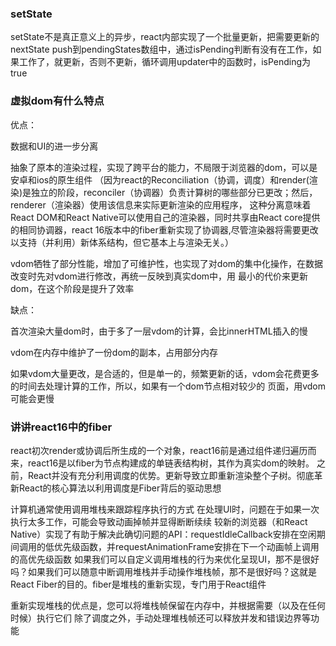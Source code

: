 ### setState

setState不是真正意义上的异步，react内部实现了一个批量更新，把需要更新的nextState push到pendingStates数组中，通过isPending判断有没有在工作，如果工作了，就更新，否则不更新，循环调用updater中的函数时，isPending为true

### 虚拟dom有什么特点

优点：

数据和UI的进一步分离

抽象了原本的渲染过程，实现了跨平台的能力，不局限于浏览器的dom，可以是安卓和ios的原生组件
（因为react的Reconciliation（协调，调度）和render(渲染)是独立的阶段，reconciler（协调器）负责计算树的哪些部分已更改；然后，renderer（渲染器）使用该信息来实际更新渲染的应用程序，
这种分离意味着React DOM和React Native可以使用自己的渲染器，同时共享由React core提供的相同协调器，react 16版本中的fiber重新实现了协调器,尽管渲染器将需要更改以支持（并利用）新体系结构，但它基本上与渲染无关。）

vdom牺牲了部分性能，增加了可维护性，也实现了对dom的集中化操作，在数据改变时先对vdom进行修改，再统一反映到真实dom中，用
最小的代价来更新dom，在这个阶段是提升了效率

缺点：

首次渲染大量dom时，由于多了一层vdom的计算，会比innerHTML插入的慢

vdom在内存中维护了一份dom的副本，占用部分内存

如果vdom大量更改，是合适的，但是单一的，频繁更新的话，vdom会花费更多的时间去处理计算的工作，所以，如果有一个dom节点相对较少的
页面，用vdom可能会更慢


### 讲讲react16中的fiber

react初次render或协调后所生成的一个对象，react16前是通过组件递归遍历而来，react16是以fiber为节点构建成的单链表结构树，其作为真实dom的映射。
之前，React并没有充分利用调度的优势。更新导致立即重新渲染整个子树。彻底革新React的核心算法以利用调度是Fiber背后的驱动思想

计算机通常使用调用堆栈来跟踪程序执行的方式
在处理UI时，问题在于如果一次执行太多工作，可能会导致动画掉帧并显得断断续续
较新的浏览器（和React Native）实现了有助于解决此确切问题的API：requestIdleCallback安排在空闲期间调用的低优先级函数，并requestAnimationFrame安排在下一个动画帧上调用的高优先级函数
如果我们可以自定义调用堆栈的行为来优化呈现UI，那不是很好吗？如果我们可以随意中断调用堆栈并手动操作堆栈帧，那不是很好吗？这就是React Fiber的目的。fiber是堆栈的重新实现，专门用于React组件

重新实现堆栈的优点是，您可以将堆栈帧保留在内存中，并根据需要（以及在任何时候）执行它们
除了调度之外，手动处理堆栈帧还可以释放并发和错误边界等功能
